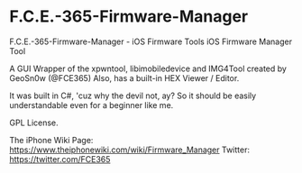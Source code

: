 # F.C.E.-365-Firmware-Manager
F.C.E.-365-Firmware-Manager - iOS Firmware Tools
iOS Firmware Manager Tool

A GUI Wrapper of the xpwntool, libimobiledevice and IMG4Tool created by GeoSn0w (@FCE365)
Also, has a built-in HEX Viewer / Editor.

It was built in C#, 'cuz why the devil not, ay? So it should be easily understandable even for a beginner like me.

GPL License.

The iPhone Wiki Page: https://www.theiphonewiki.com/wiki/Firmware_Manager
Twitter: https://twitter.com/FCE365

